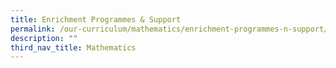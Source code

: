 ```yaml
---
title: Enrichment Programmes & Support
permalink: /our-curriculum/mathematics/enrichment-programmes-n-support/
description: ""
third_nav_title: Mathematics
---
```

